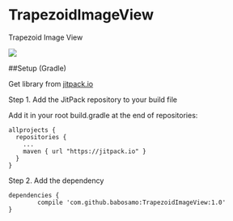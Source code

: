 # TrapezoidImageView
Trapezoid Image View 

[![](https://jitpack.io/v/babosamo/TrapezoidImageView.svg)](https://jitpack.io/#babosamo/TrapezoidImageView)



##Setup (Gradle)



Get library from  [jitpack.io](https://jitpack.io/)



Step 1. Add the JitPack repository to your build file

Add it in your root build.gradle at the end of repositories:
```
allprojects {
  repositories {
    ...
    maven { url "https://jitpack.io" }
  }
}
```
  
Step 2. Add the dependency

```
dependencies {
        compile 'com.github.babosamo:TrapezoidImageView:1.0'
}

```
